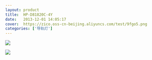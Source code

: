 ```yaml
---
layout: product
title:  HP-D81820C-4Y
date:   2013-12-01 14:05:17
cover:	https://zico.oss-cn-beijing.aliyuncs.com/test/9fgo5.png
categories: ['导轨灯']
---
```


![](https://zico.oss-cn-beijing.aliyuncs.com/test/jace8.png)

![](https://zico.oss-cn-beijing.aliyuncs.com/test/xllnx.png)